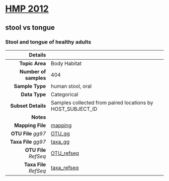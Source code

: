 # [HMP 2012]( ../docs/hmp.html )
## stool vs tongue

### Stool and tongue of healthy adults

| Details                   |                                                           |
| ------------------------: |-----------------------------------------------------------|
| **Topic Area**                | Body Habitat                                                |
| **Number of samples**         | 404                                         |
| **Sample Type**               | human stool, oral                                         |
| **Data Type**                 | Categorical                                           |
| **Subset Details**            | Samples collected from paired locations by HOST_SUBJECT_ID                                  |
| **Notes**                     |                                          |
| **Mapping File**              | [mapping]( ../datasets/hmp/mapping-stool-tongue-paired.txt)        |
| **OTU File** *gg97*           | [OTU_gg]( ../datasets/hmp/gg/otutable.txt.zip)          |
| **Taxa File** *gg97*          | [taxa_gg]( ../datasets/hmp/gg/taxatable.txt)        |
| **OTU File** *RefSeq*         | [OTU_refseq]( ../datasets/hmp/refseq/otutable.txt)  |
| **Taxa File** *RefSeq*        | [taxa_refseq]( ../datasets/hmp/refseq/taxatable.txt)|